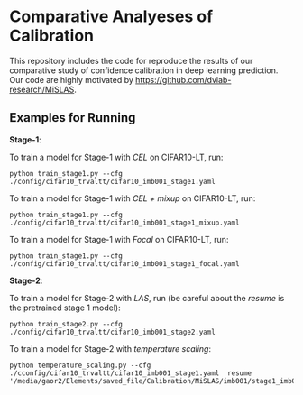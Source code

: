 # Comparative Analyeses of Calibration

This repository includes the code for reproduce the results of our comparative study of confidence calibration in deep learning prediction. Our code are highly motivated by https://github.com/dvlab-research/MiSLAS. 


## Examples for Running

**Stage-1**:

To train a model for Stage-1 with *CEL* on CIFAR10-LT, run:

```
python train_stage1.py --cfg ./config/cifar10_trvaltt/cifar10_imb001_stage1.yaml
```

To train a model for Stage-1 with *CEL + mixup* on CIFAR10-LT, run:

```
python train_stage1.py --cfg ./config/cifar10_trvaltt/cifar10_imb001_stage1_mixup.yaml
```

To train a model for Stage-1 with *Focal* on CIFAR10-LT, run:

```
python train_stage1.py --cfg ./config/cifar10_trvaltt/cifar10_imb001_stage1_focal.yaml
```

**Stage-2**:

To train a model for Stage-2 with *LAS*, run (be careful about the *resume* is the pretrained stage 1 model):

```
python train_stage2.py --cfg ./config/cifar10_trvaltt/cifar10_imb001_stage2.yaml

```

To train a model for Stage-2 with *temperature scaling*:

```
python temperature_scaling.py --cfg ./cconfig/cifar10_trvaltt/cifar10_imb001_stage1.yaml  resume '/media/gaor2/Elements/saved_file/Calibration/MiSLAS/imb001/stage1_imb001/ckps/model_best.pth.tar'
```





